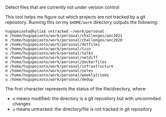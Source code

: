Detect files that are currently not under version control

This tool helps me figure out which projects are not tracked by a git
repository. Running this on my `$HOME/work` directory outputs the following:

```
hugopeixoto@hylia$ untracked ~/work/personal
m /home/hugopeixoto/work/personal/challenges/aoc2021
m /home/hugopeixoto/work/personal/challenges/aoc2020
m /home/hugopeixoto/work/personal/dotfiles
m /home/hugopeixoto/work/personal/tico
u /home/hugopeixoto/work/personal/talks
m /home/hugopeixoto/work/personal/netdiff
m /home/hugopeixoto/work/personal/dockerfiles
m /home/hugopeixoto/work/personal/infrastructure
m /home/hugopeixoto/work/personal/notes
u /home/hugopeixoto/work/personal/weekly2items
u /home/hugopeixoto/work/personal/dedup
```

The first character represents the status of the file/directory, where:
- `m` means modified: the directory is a git repository but with uncommited changes
- `u` means untracked: the directory/file is not tracked in git repository
